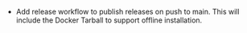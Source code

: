 - Add release workflow to publish releases on push to main. This will include the Docker Tarball to support offline installation.